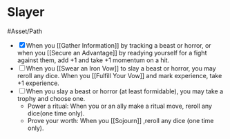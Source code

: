 # Slayer 
#Asset/Path 

- <input type="checkbox" checked>When you [[Gather Information]] by tracking a beast or horror, or when you [[Secure an Advantage]] by readying yourself for a fight against them, add +1 and take +1 momentum on a hit.
- <input type="checkbox">When you [[Swear an Iron Vow]] to slay a beast or horror, you may reroll any dice. When you [[Fulfill Your Vow]] and mark experience, take +1 experience.
- <input type="checkbox">When you slay a beast or horror (at least formidable), you may take a trophy and choose one.
	- Power a ritual: When you or an ally make a ritual move, reroll any dice(one time only).
	- Prove your worth: When you [[Sojourn]] ,reroll any dice (one time only).